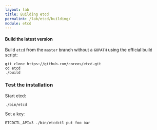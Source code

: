 ```yaml
---
layout: lab
title: Building etcd
permalink: /lab/etcd/building/
module: etcd
---
```


#### Build the latest version

Build `etcd` from the `master` branch without a `GOPATH` using the official
build script:

```
git clone https://github.com/coreos/etcd.git
cd etcd
./build
```

### Test the installation

Start etcd:

```
./bin/etcd
```

Set a key:

```
ETCDCTL_API=3 ./bin/etcdctl put foo bar
```
